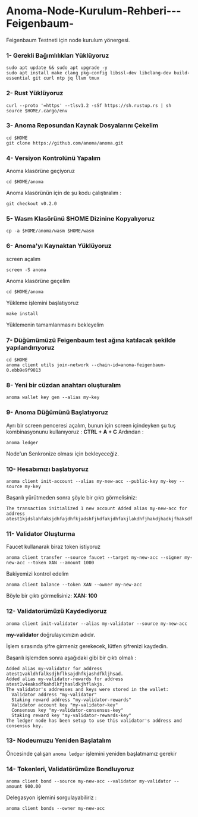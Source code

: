 # Anoma-Node-Kurulum-Rehberi---Feigenbaum-
Feigenbaum Testneti için node kurulum yönergesi.
### 1- Gerekli Bağımlılıkları Yüklüyoruz
```
sudo apt update && sudo apt upgrade -y
sudo apt install make clang pkg-config libssl-dev libclang-dev build-essential git curl ntp jq llvm tmux
```
### 2- Rust Yüklüyoruz
```
curl --proto '=https' --tlsv1.2 -sSf https://sh.rustup.rs | sh
source $HOME/.cargo/env
```
### 3- Anoma Reposundan Kaynak Dosyalarını Çekelim
```
cd $HOME
git clone https://github.com/anoma/anoma.git
```
### 4- Versiyon Kontrolünü Yapalım
Anoma klasörüne geçiyoruz
```
cd $HOME/anoma
```
Anoma klasörünün için de şu kodu çalıştıralım : 
```
git checkout v0.2.0
```
### 5- Wasm Klasörünü $HOME Dizinine Kopyalıyoruz
```
cp -a $HOME/anoma/wasm $HOME/wasm
```
### 6- Anoma'yı Kaynaktan Yüklüyoruz
screen açalım
```
screen -S anoma
```
Anoma klasörüne geçelim
```
cd $HOME/anoma
```
Yükleme işlemini başlatıyoruz
```
make install
```
Yüklemenin tamamlanmasını bekleyelim

### 7- Düğümümüzü Feigenbaum test ağına katılacak şekilde yapılandırıyoruz
```
cd $HOME
anoma client utils join-network --chain-id=anoma-feigenbaum-0.ebb9e9f9013
```
### 8- Yeni bir cüzdan anahtarı oluşturalım
```
anoma wallet key gen --alias my-key
```
### 9- Anoma Düğümünü Başlatıyoruz
Ayrı bir screen penceresi açalım, bunun için screen içindeyken şu tuş kombinasyonunu kullanıyoruz :
**CTRL + A + C** 
Ardından :
```
anoma ledger
```
Node'un Senkronize olması için bekleyeceğiz.
### 10- Hesabımızı başlatıyoruz
```
anoma client init-account --alias my-new-acc --public-key my-key --source my-key
```
Başarılı yürütmeden sonra şöyle bir çıktı görmelisiniz:

`The transaction initialized 1 new account Added alias my-new-acc for address atest1kjdslahfaksjdhfajdhfkjadshfjkdfakjdhfakjlakdhfjhakdjhadkjfhaksdf`
### 11- Validator Oluşturma 
Faucet kullanarak biraz token istiyoruz
```
anoma client transfer --source faucet --target my-new-acc --signer my-new-acc --token XAN --amount 1000
```
Bakiyemizi kontrol edelim
```
anoma client balance --token XAN --owner my-new-acc
```
Böyle bir çıktı görmelisiniz: **XAN: 100**
### 12- Validatorümüzü Kaydediyoruz 
```
anoma client init-validator --alias my-validator --source my-new-acc
```
**my-validator** doğrulayıcınızın adıdır.

İşlem sırasında şifre girmeniz gerekecek, lütfen şifrenizi kaydedin.

Başarılı işlemden sonra aşağıdaki gibi bir çıktı olmalı : 
```
Added alias my-validator for address atest1vakldhfalksdjhflksajdhfkjashdfkljhsad.
Added alias my-validator-rewards for address atest1v4eaksdfkahdlkfjhasldkjhflakjs.
The validator's addresses and keys were stored in the wallet:
  Validator address "my-validator"
  Staking reward address "my-validator-rewards"
  Validator account key "my-validator-key"
  Consensus key "my-validator-consensus-key"
  Staking reward key "my-validator-rewards-key"
The ledger node has been setup to use this validator's address and consensus key.
```
### 13- Nodeumuzu Yeniden Başlatalım
Öncesinde çalışan `anoma ledger` işlemini yeniden başlatmamız gerekir
### 14- Tokenleri, Validatörümüze Bondluyoruz
```
anoma client bond --source my-new-acc --validator my-validator --amount 900.00
```
Delegasyon işlemini sorgulayabiliriz : 
```
anoma client bonds --owner my-new-acc
```
